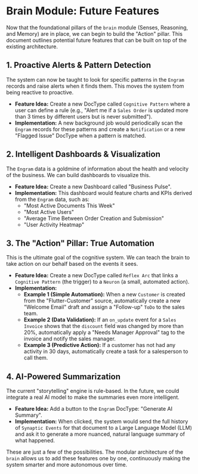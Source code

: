 # Brain Module: Future Features

Now that the foundational pillars of the `brain` module (Senses, Reasoning, and Memory) are in place, we can begin to build the "Action" pillar. This document outlines potential future features that can be built on top of the existing architecture.

## 1. Proactive Alerts & Pattern Detection

The system can now be taught to look for specific patterns in the `Engram` records and raise alerts when it finds them. This moves the system from being reactive to proactive.

*   **Feature Idea:** Create a new DocType called `Cognitive Pattern` where a user can define a rule (e.g., "Alert me if a `Sales Order` is updated more than 3 times by different users but is never submitted").
*   **Implementation:** A new background job would periodically scan the `Engram` records for these patterns and create a `Notification` or a new "Flagged Issue" DocType when a pattern is matched.

## 2. Intelligent Dashboards & Visualization

The `Engram` data is a goldmine of information about the health and velocity of the business. We can build dashboards to visualize this.

*   **Feature Idea:** Create a new Dashboard called "Business Pulse".
*   **Implementation:** This dashboard would feature charts and KPIs derived from the `Engram` data, such as:
    *   "Most Active Documents This Week"
    *   "Most Active Users"
    *   "Average Time Between Order Creation and Submission"
    *   "User Activity Heatmap"

## 3. The "Action" Pillar: True Automation

This is the ultimate goal of the cognitive system. We can teach the brain to take action on our behalf based on the events it sees.

*   **Feature Idea:** Create a new DocType called `Reflex Arc` that links a `Cognitive Pattern` (the trigger) to a `Neuron` (a small, automated action).
*   **Implementation:**
    *   **Example 1 (Simple Automation):** When a new `Customer` is created from the "Flutter-Customer" source, automatically create a new "Welcome Email" draft and assign a "Follow-up" `ToDo` to the sales team.
    *   **Example 2 (Data Validation):** If an `on_update` event for a `Sales Invoice` shows that the `discount` field was changed by more than 20%, automatically apply a "Needs Manager Approval" tag to the invoice and notify the sales manager.
    *   **Example 3 (Predictive Action):** If a customer has not had any activity in 30 days, automatically create a task for a salesperson to call them.

## 4. AI-Powered Summarization

The current "storytelling" engine is rule-based. In the future, we could integrate a real AI model to make the summaries even more intelligent.

*   **Feature Idea:** Add a button to the `Engram` DocType: "Generate AI Summary".
*   **Implementation:** When clicked, the system would send the full history of `Synaptic Events` for that document to a Large Language Model (LLM) and ask it to generate a more nuanced, natural language summary of what happened.

These are just a few of the possibilities. The modular architecture of the `brain` allows us to add these features one by one, continuously making the system smarter and more autonomous over time.